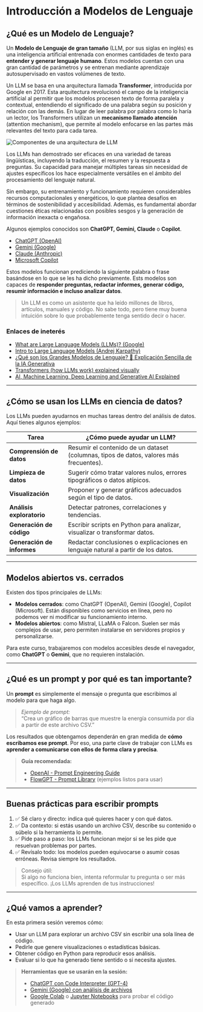 
# Introducción a Modelos de Lenguaje

## ¿Qué es un Modelo de Lenguaje?

Un **Modelo de Lenguaje de gran tamaño** (LLM, por sus siglas en inglés) es una inteligencia artificial entrenada con enormes cantidades de texto para **entender y generar lenguaje humano**.  Estos modelos cuentan con una gran cantidad de parámetros y se entrenan mediante aprendizaje autosupervisado en vastos volúmenes de texto.

Un LLM se basa en una arquitectura llamada **Transformer**, introducida por Google en 2017. Esta arquitectura revolucionó el campo de la inteligencia artificial al permitir que los modelos procesen texto de forma paralela y contextual, entendiendo el significado de una palabra según su posición y relación con las demás. En lugar de leer palabra por palabra como lo haría un lector, los Transformers utilizan un **mecanismo llamado atención** (attention mechanism), que permite al modelo enfocarse en las partes más relevantes del texto para cada tarea.

![Componentes de una arquitectura de LLM](https://upload.wikimedia.org/wikipedia/commons/8/8f/The-Transformer-model-architecture.png)

Los LLMs han demostrado ser eficaces en una variedad de tareas lingüísticas, incluyendo la traducción, el resumen y la respuesta a preguntas. Su capacidad para manejar múltiples tareas sin necesidad de ajustes específicos los hace especialmente versátiles en el ámbito del procesamiento del lenguaje natural. 

Sin embargo, su entrenamiento y funcionamiento requieren considerables recursos computacionales y energéticos, lo que plantea desafíos en términos de sostenibilidad y accesibilidad. Además, es fundamental abordar cuestiones éticas relacionadas con posibles sesgos y la generación de información inexacta o engañosa.

Algunos ejemplos conocidos son **ChatGPT, Gemini, Claude** o **Copilot**.

- [ChatGPT (OpenAI)](https://chat.openai.com/)
- [Gemini (Google)](https://gemini.google.com/)
- [Claude (Anthropic)](https://claude.ai/)
- [Microsoft Copilot](https://copilot.microsoft.com/)

Estos modelos funcionan prediciendo la siguiente palabra o frase basándose en lo que se les ha dicho previamente. Ests modelos son capaces de **responder preguntas, redactar informes, generar código, resumir información e incluso analizar datos**.

> Un LLM es como un asistente que ha leído millones de libros, artículos, manuales y código. No sabe todo, pero tiene muy buena intuición sobre lo que probablemente tenga sentido decir o hacer.

### Enlaces de ineterés
 - [What are Large Language Models (LLMs)? (Google)](https://www.youtube.com/watch?v=iR2O2GPbB0E)
 - [Intro to Large Language Models (Andrej Karpathy)](https://www.youtube.com/watch?v=zjkBMFhNj_g&pp=ygUKcXVlIGVzIGxsbdIHCQl-CQGHKiGM7w%3D%3D)
 - [¿Qué son los Grandes Modelos de Lenguaje? 🤖 Explicación Sencilla de la IA Generativa](https://www.youtube.com/watch?v=0K5Knnq2ZRk)
 - [Transformers (how LLMs work) explained visually](https://www.youtube.com/watch?v=wjZofJX0v4M)
 - [AI, Machine Learning, Deep Learning and Generative AI Explained](https://www.youtube.com/watch?v=qYNweeDHiyU)
---

## ¿Cómo se usan los LLMs en ciencia de datos?

Los LLMs pueden ayudarnos en muchas tareas dentro del análisis de datos. Aquí tienes algunos ejemplos:

| Tarea | ¿Cómo puede ayudar un LLM? |
|------|-----------------------------|
| **Comprensión de datos** | Resumir el contenido de un dataset (columnas, tipos de datos, valores más frecuentes). |
| **Limpieza de datos** | Sugerir cómo tratar valores nulos, errores tipográficos o datos atípicos. |
| **Visualización** | Proponer y generar gráficos adecuados según el tipo de datos. |
| **Análisis exploratorio** | Detectar patrones, correlaciones y tendencias. |
| **Generación de código** | Escribir scripts en Python para analizar, visualizar o transformar datos. |
| **Generación de informes** | Redactar conclusiones o explicaciones en lenguaje natural a partir de los datos. |

---

## Modelos abiertos vs. cerrados

Existen dos tipos principales de LLMs:

- **Modelos cerrados**: como ChatGPT (OpenAI), Gemini (Google), Copilot (Microsoft). Están disponibles como servicios en línea, pero no podemos ver ni modificar su funcionamiento interno.
- **Modelos abiertos**: como Mistral, LLaMA o Falcon. Suelen ser más complejos de usar, pero permiten instalarse en servidores propios y personalizarse.

Para este curso, trabajaremos con modelos accesibles desde el navegador, como **ChatGPT** o **Gemini**, que no requieren instalación.

---

## ¿Qué es un prompt y por qué es tan importante?

Un **prompt** es simplemente el mensaje o pregunta que escribimos al modelo para que haga algo.

> *Ejemplo de prompt:*  
> “Crea un gráfico de barras que muestre la energía consumida por día a partir de este archivo CSV.”

Los resultados que obtengamos dependerán en gran medida de **cómo escribamos ese prompt**. Por eso, una parte clave de trabajar con LLMs es **aprender a comunicarse con ellos de forma clara y precisa**.

> **Guía recomendada:**  
> - [OpenAI - Prompt Engineering Guide](https://platform.openai.com/docs/guides/gpt-best-practices)  
> - [FlowGPT - Prompt Library](https://flowgpt.com/) (ejemplos listos para usar)

---

## Buenas prácticas para escribir prompts

1. ✅ Sé claro y directo: indica qué quieres hacer y con qué datos.
2. ✅ Da contexto: si estás usando un archivo CSV, describe su contenido o súbelo si la herramienta lo permite.
3. ✅ Pide paso a paso: los LLMs funcionan mejor si se les pide que resuelvan problemas por partes.
4. ✅ Revísalo todo: los modelos pueden equivocarse o asumir cosas erróneas. Revisa siempre los resultados.

> Consejo útil:  
> Si algo no funciona bien, intenta reformular tu pregunta o ser más específico. ¡Los LLMs aprenden de tus instrucciones!

---

## ¿Qué vamos a aprender?

En esta primera sesión veremos cómo:

- Usar un LLM para explorar un archivo CSV sin escribir una sola línea de código.
- Pedirle que genere visualizaciones o estadísticas básicas.
- Obtener código en Python para reproducir esos análisis.
- Evaluar si lo que ha generado tiene sentido o si necesita ajustes.

> **Herramientas que se usarán en la sesión:**
> - [ChatGPT con Code Interpreter (GPT-4)](https://chat.openai.com/)
> - [Gemini (Google) con análisis de archivos](https://gemini.google.com/)
> - [Google Colab](https://colab.research.google.com/) o [Jupyter Notebooks](https://jupyter.org/) para probar el código generado
